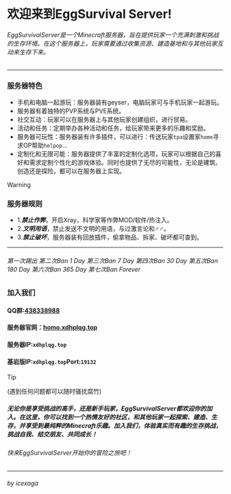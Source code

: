 # 欢迎来到EggSurvival Server!
###### EggSurvivalServer是一个Minecraft服务器，旨在提供玩家一个充满刺激和挑战的生存环境。在这个服务器上，玩家需要通过收集资源、建造基地和与其他玩家互动来生存下来。
---
### 服务器特色
- 手机和电脑一起游玩：服务器装有geyser，电脑玩家可与手机玩家一起游玩。
- 服务器有着独特的PVP系统与PVE系统。
- 社交互动：玩家可以在服务器上与其他玩家创建组织，进行贸易。
- 活动和任务：定期举办各种活动和任务，给玩家带来更多的乐趣和奖励。
- 服务器可玩性：服务器装有许多插件，可以进行：传送玩家`tpa`设置家`home`寻求OP帮助`helpop`...
- 定制化和无限可能：服务器提供了丰富的定制化选项，玩家可以根据自己的喜好和需求定制个性化的游戏体验。同时也提供了无尽的可能性，无论是建筑、创造还是探险，都可以在服务器上实现。

>[!WARNING] 
>### 服务器规则
> - 1.***禁止作弊***，开启Xray，科学家等作弊MOD/软件/热注入。
> - 2.***文明用语***，禁止发送不文明的用语，与过激言论和♂♂。
> - 3.***禁止破坏***，服务器装有回放插件，偷拿物品、拆家、破坏都可查到。
> ---
> ###### 第一次踢出 第二次Ban *1 Day* 第三次Ban *7 Day* 第四次Ban *30 Day* 第五次Ban *180 Day* 第六次Ban *365 Day* 第七次Ban *Forever*



### 加入我们
#### QQ群:[438338988](http://qm.qq.com/cgi-bin/qm/qr?_wv=1027&k=BfqvExMUQoDG3PeCt71PYUj3cjxN_rfn&authKey=O435nlMgqRiQ%2F%2B7fQzAAUZMfvxoADr6RccZJFCc40ZtuaOw6DRJcx3%2Fo7WfB9DVI&noverify=0&group_code=438338988)
#### 服务器官网：[homo.xdhplqg.top](https://homo.xdhplqg.top)
#### 服务器IP:`xdhplqg.top`
#### 基岩版IP:`xdhplqg.top`Port:`19132`

>[!TIP]
> (遇到任何问题都可以随时骚扰腐竹)
##### 无论你是享受挑战的高手，还是新手玩家，EggSurvivalServer都欢迎你的加入。在这里，你可以找到一个热情友好的社区，和其他玩家一起探索、建造、生存，并享受到最纯粹的Minecraft乐趣。加入我们，体验真实而有趣的生存挑战，挑战自我、结交朋友、共同成长！

###### 快来EggSurvivalServer开始你的冒险之旅吧！

---
###### by icexaga